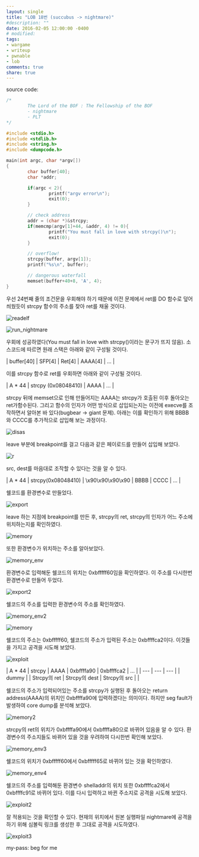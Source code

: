 ```yaml
---
layout: single
title: "LOB 18번 (succubus -> nightmare)"
#description: ""
date: 2016-02-05 12:00:00 -0400
# modified: 
tags: 
- wargame
- writeup
- pwnable
- lob
comments: true
share: true
---
```


source code:

```c
/*
        The Lord of the BOF : The Fellowship of the BOF
        - nightmare
        - PLT
*/

#include <stdio.h>
#include <stdlib.h>
#include <string.h>
#include <dumpcode.h>

main(int argc, char *argv[])
{
        char buffer[40];
        char *addr;

        if(argc < 2){
                printf("argv error\n");
                exit(0);
        }

        // check address
        addr = (char *)&strcpy;
        if(memcmp(argv[1]+44, &addr, 4) != 0){
                printf("You must fall in love with strcpy()\n");
                exit(0);
        }

        // overflow!
        strcpy(buffer, argv[1]);
        printf("%s\n", buffer);

        // dangerous waterfall
        memset(buffer+40+8, 'A', 4);
}
```

우선 24번째 줄의 조건문을 우회해야 하기 때문에 이전 문제에서 ret를 DO 함수로 덮어씌웠듯이 strcpy 함수의 주소를 찾아 ret를 채울 것이다.

![readelf]({{site.url}}{{site.baseurl}}/assets/images/2016-02-05-LOB-18/0.png)

![run_nightmare]({{site.url}}{{site.baseurl}}/assets/images/2016-02-05-LOB-18/1.png)

우회에 성공하였다(You must fall in love with strcpy()이라는 문구가 뜨지 않음).
소스코드에 따르면 원래 스택은 아래와 같이 구성될 것이다.

| buffer[40] | SFP[4] | Ret[4] | AAAA[4] | ... |

이를 strcpy 함수로 ret를 우회하면 아래와 같이 구성될 것이다.

| A * 44 | strcpy (0x08048410) | AAAA | ... |

strcpy 뒤에 memset으로 인해 만들어지는 AAAA는 strcpy가 호출된 이후 돌아오는 ret가함수된다. 그리고 함수의 인자가 어떤 방식으로 삽입되는지는 이전에 execve를 조작하면서 알아본 바 있다(bugbear -> giant 문제). 아래는 이를 확인하기 위해 BBBB와 CCCC를 추가적으로 삽입해 보는 과정이다.

![disas]({{site.url}}{{site.baseurl}}/assets/images/2016-02-05-LOB-18/2.png)

leave 부분에 breakpoint를 걸고 다음과 같은 페이로드를 만들어 삽입해 보았다.

![r]({{site.url}}{{site.baseurl}}/assets/images/2016-02-05-LOB-18/3.png)

src, dest를 마음대로 조작할 수 있다는 것을 알 수 있다.

| A * 44 | strcpy(0x08048410) | \x90\x90\x90\x90 | BBBB | CCCC | ... |

쉘코드를 환경변수로 만들었다.

![export]({{site.url}}{{site.baseurl}}/assets/images/2016-02-05-LOB-18/4.png)

leave 하는 지점에 breakpoint를 만든 후, strcpy의 ret, strcpy의 인자가 어느 주소에 위치하는지를 확인하였다.

![memory]({{site.url}}{{site.baseurl}}/assets/images/2016-02-05-LOB-18/5.png)

또한 환경변수가 위치하는 주소를 알아보았다.

![memory_env]({{site.url}}{{site.baseurl}}/assets/images/2016-02-05-LOB-18/6.png)

 환경변수로 입력해둔 쉘코드의 위치는 0xbfffff60임을 확인하였다. 이 주소를 다시한번 환경변수로 만들어 두었다.

![export2]({{site.url}}{{site.baseurl}}/assets/images/2016-02-05-LOB-18/7.png)

쉘코드의 주소를 입력한 환경변수의 주소를 확인하였다.

![memory_env2]({{site.url}}{{site.baseurl}}/assets/images/2016-02-05-LOB-18/8.png)

![memory]({{site.url}}{{site.baseurl}}/assets/images/2016-02-05-LOB-18/9.png)

쉘코드의 주소는 0xbfffff60, 쉘코드의 주소가 입력된 주소는 0xbffffca2이다. 이것들을 가지고 공격을 시도해 보았다.

![exploit]({{site.url}}{{site.baseurl}}/assets/images/2016-02-05-LOB-18/10.png)

| A * 44 | strcpy | AAAA | 0xbffffa90 | 0xbffffca2 | ... |
| --- | --- | --- |
| dummy |  | Strcpy의 ret | Strcpy의 dest | Strcpy의 src |  |

쉘코드의 주소가 입력되어있는 주소를 strcpy가 실행된 후 돌아오는 return address(AAAA)의 위치인 0xbffffa90에 입력하겠다는 의미이다. 하지만 seg fault가 발생하여 core dump를 분석해 보았다. 

![memory2]({{site.url}}{{site.baseurl}}/assets/images/2016-02-05-LOB-18/11.png)

strcpy의 ret의 위치가 0xbffffa90에서 0xbffffa80으로 바뀌어 있음을 알 수 있다. 환경변수의 주소지들도 바뀌어 있을 것을 우려하여 다시한번 확인해 보았다.

![memory_env3]({{site.url}}{{site.baseurl}}/assets/images/2016-02-05-LOB-18/12.png)

쉘코드의 위치가 0xbfffff60에서 0xbfffff65로 바뀌어 있는 것을 확인하였다.

![memory_env4]({{site.url}}{{site.baseurl}}/assets/images/2016-02-05-LOB-18/13.png)

쉘코드의 주소를 입력해둔 환경변수 shelladdr의 위치 또한 0xbffffca2에서 0xbffffc91로 바뀌어 있다. 이를 다시 입력하고 바뀐 주소지로 공격을 시도해 보았다.

![exploit2]({{site.url}}{{site.baseurl}}/assets/images/2016-02-05-LOB-18/14.png)

잘 적용되는 것을 확인할 수 있다. 현재의 위치에서 원본 실행파일 nightmare에 공격을 하기 위해 심볼릭 링크를 생성한 후 그대로 공격을 시도하였다.

![exploit3]({{site.url}}{{site.baseurl}}/assets/images/2016-02-05-LOB-18/15.png)


my-pass: beg for me
